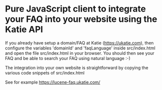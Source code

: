 # Pure JavaScript client to integrate your FAQ into your website using the Katie API

If you already have setup a domain/FAQ at Katie (https://ukatie.com), then configure the variables 'domainId' and 'faqLanguage' inside src/index.html and open the file src/index.html in your browser. You should then see your FAQ and be able to search your FAQ using natural language :-)

The integration into your own website is straightforward by copying the various code snippets of src/index.html

See for example https://lucene-faq.ukatie.com/

